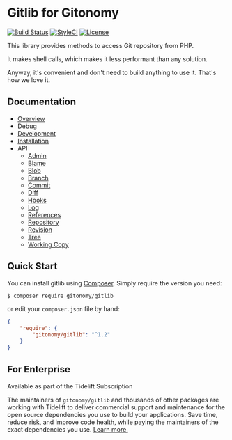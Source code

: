 Gitlib for Gitonomy
===================

[![Build Status](https://img.shields.io/travis/gitonomy/gitlib/master.svg?style=flat-square)](https://travis-ci.org/gitonomy/gitlib)
[![StyleCI](https://github.styleci.io/repos/5709354/shield?branch=master)](https://github.styleci.io/repos/5709354)
[![License](https://img.shields.io/badge/license-MIT-brightgreen.svg?style=flat-square)](https://opensource.org/licenses/MIT)

This library provides methods to access Git repository from PHP.

It makes shell calls, which makes it less performant than any solution.

Anyway, it's convenient and don't need to build anything to use it. That's how we love it.

## Documentation

* [Overview](doc/index.md)
* [Debug](doc/debug.md)
* [Development](doc/development.md)
* [Installation](doc/installation.md)
* API
  + [Admin](doc/api/admin.md)
  + [Blame](doc/api/blame.md)
  + [Blob](doc/api/blob.md)
  + [Branch](doc/api/branch.md)
  + [Commit](doc/api/commit.md)
  + [Diff](doc/api/diff.md)
  + [Hooks](doc/api/hooks.md)
  + [Log](doc/api/log.md)
  + [References](doc/api/references.md)
  + [Repository](doc/api/repository.md)
  + [Revision](doc/api/revision.md)
  + [Tree](doc/api/tree.md)
  + [Working Copy](doc/api/workingcopy.md)

## Quick Start

You can install gitlib using [Composer](https://getcomposer.org/). Simply
require the version you need:

```bash
$ composer require gitonomy/gitlib
```

or edit your `composer.json` file by hand:

```json
{
    "require": {
        "gitonomy/gitlib": "^1.2"
    }
}
```

## For Enterprise

Available as part of the Tidelift Subscription

The maintainers of `gitonomy/gitlib` and thousands of other packages are working with Tidelift to deliver commercial support and maintenance for the open source dependencies you use to build your applications. Save time, reduce risk, and improve code health, while paying the maintainers of the exact dependencies you use. [Learn more.](https://tidelift.com/subscription/pkg/packagist-gitonomy-gitlib?utm_source=packagist-gitonomy-gitlib&utm_medium=referral&utm_campaign=enterprise&utm_term=repo)
